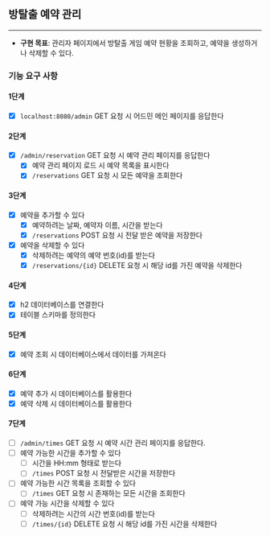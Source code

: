 ## 방탈출 예약 관리

---

- **구현 목표**: 관리자 페이지에서 방탈출 게임 예약 현황을 조회하고, 예약을 생성하거나 삭제할 수 있다.

### 기능 요구 사항

#### 1단계

- [x] `localhost:8080/admin` GET 요청 시 어드민 메인 페이지를 응답한다

#### 2단계

- [x] `/admin/reservation` GET 요청 시 예약 관리 페이지를 응답한다
    - [x] 예약 관리 페이지 로드 시 예약 목록을 표시한다
    - [x] `/reservations` GET 요청 시 모든 예약을 조회한다

#### 3단계

- [x] 예약을 추가할 수 있다
    - [x] 예약하려는 날짜, 예약자 이름, 시간을 받는다
    - [x] `/reservations` POST 요청 시 전달 받은 예약을 저장한다
- [x] 예약을 삭제할 수 있다
    - [x] 삭제하려는 예약의 예약 번호(id)를 받는다
    - [x] `/reservations/{id}` DELETE 요청 시 해당 id를 가진 예약을 삭제한다

#### 4단계

- [x] h2 데이터베이스를 연결한다
- [x] 테이블 스키마를 정의한다

#### 5단계

- [x] 예약 조회 시 데이터베이스에서 데이터를 가져온다

#### 6단계

- [x] 예약 추가 시 데이터베이스를 활용한다
- [x] 예약 삭제 시 데이터베이스를 활용한다

#### 7단계

- [ ] `/admin/times` GET 요청 시 예약 시간 관리 페이지를 응답한다.
- [ ] 예약 가능한 시간을 추가할 수 있다
    - [ ] 시간을 HH:mm 형태로 받는다
    - [ ] `/times` POST 요청 시 전달받은 시간을 저장한다
- [ ] 예약 가능한 시간 목록을 조회할 수 있다
    - [ ] `/times` GET 요청 시 존재하는 모든 시간을 조회한다
- [ ] 예약 가능 시간을 삭제할 수 있다
    - [ ] 삭제하려는 시간의 시간 번호(id)를 받는다
    - [ ] `/times/{id}` DELETE 요청 시 해당 id를 가진 시간을 삭제한다
